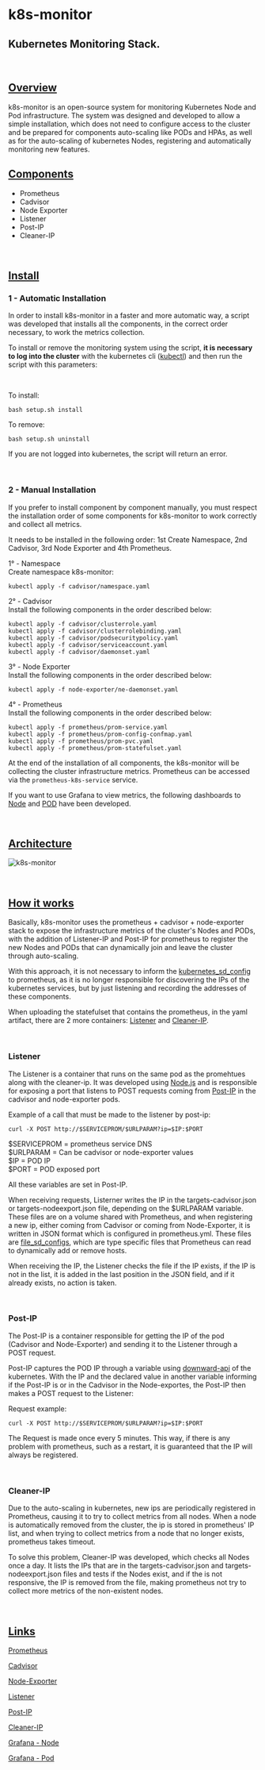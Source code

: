 # k8s-monitor

## Kubernetes Monitoring Stack.

<br>

## <ins>Overview</ins>
k8s-monitor is an open-source system for monitoring Kubernetes Node and Pod infrastructure. The system was designed and developed to allow a simple installation, which does not need to configure access to the cluster and be prepared for components auto-scaling like PODs and HPAs, as well as for the auto-scaling of kubernetes Nodes, registering and automatically monitoring new features. 

## <ins>Components</ins>

- Prometheus
- Cadvisor
- Node Exporter
- Listener
- Post-IP
- Cleaner-IP

<br>

## <ins>Install</ins>

### <b>1 - Automatic Installation</b>

In order to install k8s-monitor in a faster and more automatic way, a script was developed that installs all the components, in the correct order necessary, to work the metrics collection.

To install or remove the monitoring system using the script, <b>it is necessary to log into the cluster</b> with the kubernetes cli ([kubectl](https://kubernetes.io/docs/tasks/tools/)) and then run the script with this parameters: 

<br>

To install:<br>
```
bash setup.sh install
```

To remove:<br>
```
bash setup.sh uninstall
```

If you are not logged into kubernetes, the script will return an error. 

<br>

### <b>2 - Manual Installation</b>

If you prefer to install component by component manually, you must respect the installation order of some components for k8s-monitor to work correctly and collect all metrics.

It needs to be installed in the following order: 1st Create Namespace, 2nd Cadvisor, 3rd Node Exporter and 4th Prometheus. 

1° - Namespace<br>
Create namespace k8s-monitor:<br>
```
kubectl apply -f cadvisor/namespace.yaml
```

2° - Cadvisor<br>
Install the following components in the order described below: <br>
```
kubectl apply -f cadvisor/clusterrole.yaml
kubectl apply -f cadvisor/clusterrolebinding.yaml
kubectl apply -f cadvisor/podsecuritypolicy.yaml
kubectl apply -f cadvisor/serviceaccount.yaml
kubectl apply -f cadvisor/daemonset.yaml
```

3° - Node Exporter<br>
Install the following components in the order described below: <br>
```
kubectl apply -f node-exporter/ne-daemonset.yaml
```

4° - Prometheus<br>
Install the following components in the order described below: 
```
kubectl apply -f prometheus/prom-service.yaml
kubectl apply -f prometheus/prom-config-confmap.yaml
kubectl apply -f prometheus/prom-pvc.yaml
kubectl apply -f prometheus/prom-statefulset.yaml
```

At the end of the installation of all components, the k8s-monitor will be collecting the cluster infrastructure metrics. Prometheus can be accessed via the `prometheus-k8s-service` service.

If you want to use Grafana to view metrics, the following dashboards to [Node](https://grafana.com/grafana/dashboards/14753) and [POD](https://grafana.com/grafana/dashboards/14754) have been developed. 

<br>

## <ins>Architecture</ins>

![k8s-monitor](img/architecture.png "k8s-monitor")

<br>

## <ins>How it works</ins>

Basically, k8s-monitor uses the prometheus + cadvisor + node-exporter stack to expose the infrastructure metrics of the cluster's Nodes and PODs, with the addition of Listener-IP and Post-IP for prometheus to register the new Nodes and PODs that can dynamically join and leave the cluster through auto-scaling.

With this approach, it is not necessary to inform the [kubernetes_sd_config](https://prometheus.io/docs/prometheus/latest/configuration/configuration/#kubernetes_sd_config) to prometheus, as it is no longer responsible for discovering the IPs of the kubernetes services, but by just listening and recording the addresses of these components.

When uploading the statefulset that contains the prometheus, in the yaml artifact, there are 2 more containers: [Listener](https://hub.docker.com/r/pablommr/listener) and [Cleaner-IP](https://hub.docker.com/r/pablommr/cleaner-ip).

<br>

### Listener
The Listener is a container that runs on the same pod as the promehtues along with the cleaner-ip. It was developed using [Node.js](https://nodejs.org/) and is responsible for exposing a port that listens to POST requests coming from [Post-IP](https://hub.docker.com/r/pablommr/post-ip) in the cadvisor and node-exporter pods.

Example of a call that must be made to the listener by post-ip: 

`curl -X POST http://$SERVICEPROM/$URLPARAM?ip=$IP:$PORT`

$SERVICEPROM = prometheus service DNS<br>
$URLPARAM = Can be cadvisor or node-exporter values<br>
$IP = POD IP<br>
$PORT = POD exposed port<br>

All these variables are set in Post-IP.

When receiving requests, Listerner writes the IP in the targets-cadvisor.json or targets-nodeexport.json file, depending on the $URLPARAM variable. These files are on a volume shared with Prometheus, and when registering a new ip, either coming from Cadvisor or coming from Node-Exporter, it is written in JSON format which is configured in prometheus.yml. These files are [file_sd_configs](https://prometheus.io/docs/prometheus/latest/configuration/configuration/#file_sd_config), which are type specific files that Prometheus can read to dynamically add or remove hosts.

When receiving the IP, the Listener checks the file if the IP exists, if the IP is not in the list, it is added in the last position in the JSON field, and if it already exists, no action is taken. 

<br>

### Post-IP
The Post-IP is a container responsible for getting the IP of the pod (Cadvisor and Node-Exporter) and sending it to the Listener through a POST request.

Post-IP captures the POD IP through a variable using [downward-api](https://kubernetes.io/docs/tasks/inject-data-application/downward-api-volume-expose-pod-information/#the-downward-api) of the kubernetes. With the IP and the declared value in another variable informing if the Post-IP is or in the Cadvisor in the Node-exportes, the Post-IP then makes a POST request to the Listener:

Request example: 

`curl -X POST http://$SERVICEPROM/$URLPARAM?ip=$IP:$PORT`

The Request is made once every 5 minutes. This way, if there is any problem with prometheus, such as a restart, it is guaranteed that the IP will always be registered. 

<br>

### Cleaner-IP
Due to the auto-scaling in kubernetes, new ips are periodically registered in Prometheus, causing it to try to collect metrics from all nodes. When a node is automatically removed from the cluster, the ip is stored in prometheus' IP list, and when trying to collect metrics from a node that no longer exists, prometheus takes timeout.

To solve this problem, Cleaner-IP was developed, which checks all Nodes once a day. It lists the IPs that are in the targets-cadvisor.json and targets-nodeexport.json files and tests if the Nodes exist, and if the is not responsive, the IP is removed from the file, making prometheus not try to collect more metrics of the non-existent nodes. 

<br>

## <ins>Links</ins>

[Prometheus](https://prometheus.io/)

[Cadvisor](https://github.com/google/cadvisor/releases)

[Node-Exporter](https://github.com/prometheus/node_exporter)

[Listener](https://hub.docker.com/r/pablommr/listener)

[Post-IP](https://hub.docker.com/r/pablommr/post-ip)

[Cleaner-IP](https://hub.docker.com/r/pablommr/cleaner-ip)

[Grafana - Node](https://grafana.com/grafana/dashboards/14753)

[Grafana - Pod](https://grafana.com/grafana/dashboards/14754)